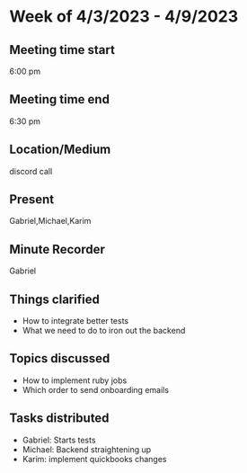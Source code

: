 # Week of 4/3/2023 - 4/9/2023
## Meeting time start
6:00 pm
## Meeting time end
6:30 pm
## Location/Medium
discord call
## Present
Gabriel,Michael,Karim
## Minute Recorder
Gabriel
## Things clarified
 * How to integrate better tests
 * What we need to do to iron out the backend
## Topics discussed
 * How to implement ruby jobs
 * Which order to send onboarding emails
## Tasks distributed
 * Gabriel: Starts tests
 * Michael: Backend straightening up
 * Karim: implement quickbooks changes

